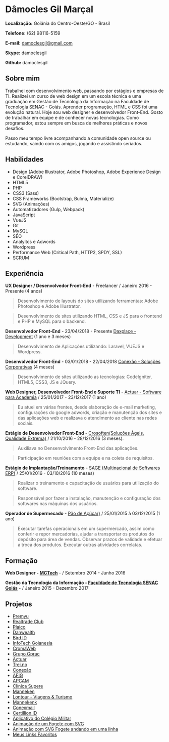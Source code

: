 # Dâmocles Gil Marçal

**Localização:** Goiânia do Centro-Oeste/GO - Brasil

**Telefone:** (62) 98116-5159

**E-mail:** damoclesgil@gmail.com

**Skype:** damoclesgil

**Github:** damoclesgil

## Sobre mim

Trabalhei com  desenvolvimento web, passando por estágios e empresas de TI. Realizei um curso de web design em um escola técnica e uma graduação em Gestão de Tecnologia da Informação na Faculdade de Tecnologia SENAC - Goiás. Aprender programação, HTML e CSS foi uma evolução natural. Hoje sou web designer e desenvolvedor Front-End. Gosto de trabalhar em equipe e de conhecer novas tecnologias. Como programador, estou sempre em busca de melhores práticas e novos desafios.

Passo meu tempo livre acompanhando a comunidade open source ou estudando, saindo com os amigos, jogando e assistindo seriados.

## Habilidades

- Design (Adobe Illustrator, Adobe Photoshop, Adobe Experience Design e CorelDRAW)
- HTML5
- PHP
- CSS3 (Sass)
- CSS Frameworks (Bootstrap, Bulma, Materialize)
- SVG (Animações)
- Automatizadores (Gulp, Webpack)
- JavaScript
- VueJS
- Git
- MySQL
- SEO
- Analyitcs e Adwords
- Wordpress
- Performance Web (Critical Path, HTTP2, SPDY, SSL)
- SCRUM

## Experiência

**UX Designer / Desenvolvedor Front-End** - Freelancer / Janeiro 2016 - Presente (4 anos)

> Desenvolvimento de layouts do sites utilizando ferramentas: Adobe Photoshop e Adobe Illustrator.

> Desenvolvimento de sites utilizando HTML, CSS e JS para o frontend e PHP e MySQL para o backend.

**Desenvolvedor Front-End** - 23/04/2018 - Presente [Daxplace - Development](https://daxplace.com/) (1 ano e 3 meses)

> Desenvolvimento de Aplicações utilizando: Laravel, VUEJS e Wordpress.

**Desenvolvedor Front-End** - 03/01/2018 - 22/04/2018 [Conexão - Soluções Corporativas](http://conexaoproweb.com.br/site/) (4 meses)

> Desenvolvimento de sites utilizando as tecnologias: CodeIgniter, HTML5, CSS3, JS e JQuery.

**Web Designer, Desenvolvedor Front-End e Suporte TI** - [Actuar - Software para Academia](https://actuar.com) / 25/01/2017 - 23/12/2017 (1 ano)

> Eu atuei em várias frentes, desde elaboração de e-mail marketing, configurações do google adwords, criação e manutenção dos sites e das aplicações web e realizava o atendimento ao cliente nas redes sociais.

**Estágio de Desenvolvedor Front-End** - [Crosoften(Soluções Ágeis, Qualidade Extrema)](https://crosoften.com/) / 21/10/2016 - 28/12/2016 (3 meses).

> Auxiliava no Densenvolvimento Front-End das aplicações.

> Participação em reuniões com a equipe e na coleta de requisitos.

**Estágio de Implantação/Treinamento** - [SAGE (Multinacional de Softwares ERP)](http://www.sage.com/) / 25/01/2016 - 03/10/2016 (10 meses)

> Realizar o treinamento e capacitação de usuários para utilização do software.

> Responsável por fazer a instalação, manutenção e configuração dos softwares nas máquinas dos usuários.

**Operador de Supermecado** - [Pão de Açúcar)](https://www.paodeacucar.com/) / 25/01/2015 à 03/12/2015 (1 ano)

> Executar tarefas operacionais em um supermercado, assim como conferir e repor mercadorias, ajudar a transportar os produtos do depósito para área de vendas. Observar prazos de validade e efetuar a troca dos produtos. Executar outras atividades correlatas.

## Formação

**Web Designer - [MCTech](http://mctechgoiania.com.br/)** - / Setembro 2014 - Junho 2016

**Gestão da Tecnologia da Informação - [Faculdade de Tecnologia SENAC Goiás](https://www.go.senac.br/portal/)** - / Janeiro 2015 - Dezembro 2017

## Projetos

- [Premyu](https://premyu.com/) 
- [Realtrade Club](http://realtradeclub.com/dev)
- [Plaico](https://plaico.com/)
- [Danwealth](https://danwealth.com/dev/)
- [Bird ID](https://www.birdid.com.br)
- [InfoTech Goianesia](https://infotechgoianesia.com.br)
- [CromaWeb](https://cromaweb.com.br/)
- [Grupo Gprac](https://grupogprac.com.br/)
- [Actuar](https://actuar.com)
- [Trei.no](http://trei.no/)
- [Conexão](https://conexaopro.com.br/site/)
- [AFIG](https://afig.actuar.com/)
- [APCAM](https://apcam.org.br/home)
- [Clínica Supere](http://supereador.com.br/Home)
- [Manneken](http://mannekentravel.com/)
- [Lontour - Viagens & Turismo](http://www.lontourviagens.com.br/)
- [Mannekenk](http://mannekentravel.com.br/)
- [Conexmail](http://conexmail.com.br/)
- [Certillion ID](https://certillionid.com/)
- [Aplicativo do Colégio Militar](https://play.google.com/store/apps/details?id=io.fpm)
- [Animação de um Fogete com SVG](https://codepen.io/damoclesgil/full/eGWrdq/)
- [Animação com SVG Fogete andando em uma linha](https://codepen.io/damoclesgil/full/Nadazg/)
- [Meus Links Favoritos](https://github.com/damoclesgil/favorites-links)

